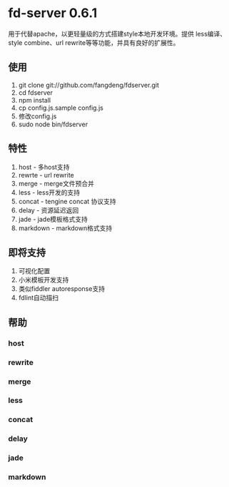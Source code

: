 fd-server 0.6.1
===============

用于代替apache，以更轻量级的方式搭建style本地开发环境。提供 less编译、style combine、url rewrite等等功能，并具有良好的扩展性。

## 使用

1. git clone git://github.com/fangdeng/fdserver.git
2. cd fdserver
3. npm install
4. cp config.js.sample config.js
5. 修改config.js
6. sudo node bin/fdserver


## 特性

1. host - 多host支持
2. rewrte - url rewrite
3. merge - merge文件预合并
4. less - less开发的支持
5. concat - tengine concat 协议支持
6. delay - 资源延迟返回
7. jade - jade模板格式支持
8. markdown - markdown格式支持

## 即将支持

1. 可视化配置
2. 小米模板开发支持
3. 类似fiddler autoresponse支持
4. fdlint自动描扫

## 帮助

### host

### rewrite

### merge

### less

### concat

### delay

### jade

### markdown
